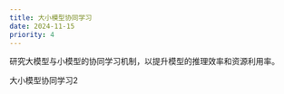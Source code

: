 ```yaml
---
title: 大小模型协同学习
date: 2024-11-15
priority: 4
---
```


研究大模型与小模型的协同学习机制，以提升模型的推理效率和资源利用率。

<!--more-->

大小模型协同学习2